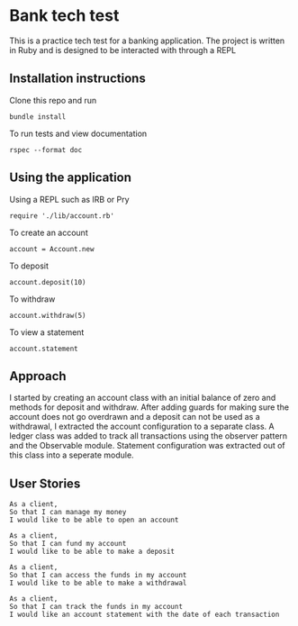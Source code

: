 # Bank tech test

This is a practice tech test for a banking application. The project is written in Ruby and is designed to be interacted with through a REPL

## Installation instructions

Clone this repo and run
```
bundle install
```
To run tests and view documentation
```
rspec --format doc
```

## Using the application

Using a REPL such as IRB or Pry
```
require './lib/account.rb'
```
To create an account
```
account = Account.new
```
To deposit
```
account.deposit(10)
```
To withdraw
```
account.withdraw(5)
```
To view a statement
```
account.statement
```

## Approach

  I started by creating an account class with an initial balance of zero and
  methods for deposit and withdraw. After adding guards for making sure the
  account does not go overdrawn and a deposit can not be used as a withdrawal,
  I extracted the account configuration to a separate class. A ledger class was
  added to track all transactions using the observer pattern and the Observable
  module. Statement configuration was extracted out of this class into a
  seperate module.

## User Stories

```
As a client,
So that I can manage my money
I would like to be able to open an account

As a client,
So that I can fund my account
I would like to be able to make a deposit

As a client,
So that I can access the funds in my account
I would like to be able to make a withdrawal

As a client,
So that I can track the funds in my account
I would like an account statement with the date of each transaction
```
